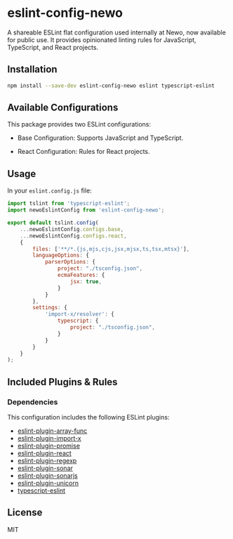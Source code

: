 
# eslint-config-newo

A shareable ESLint flat configuration used internally at Newo, now available for public use. It provides opinionated linting rules for JavaScript, TypeScript, and React projects.

## Installation

```bash
npm install --save-dev eslint-config-newo eslint typescript-eslint 
```

## Available Configurations

This package provides two ESLint configurations:

- Base Configuration: Supports JavaScript and TypeScript.

- React Configuration: Rules for React projects.

## Usage

In your `eslint.config.js` file:

```js
import tslint from 'typescript-eslint';
import newoEslintConfig from 'eslint-config-newo';

export default tslint.config(
    ...newoEslintConfig.configs.base,
    ...newoEslintConfig.configs.react,
    {
        files: ['**/*.{js,mjs,cjs,jsx,mjsx,ts,tsx,mtsx}'],
        languageOptions: {
            parserOptions: {
                project: "./tsconfig.json",
                ecmaFeatures: {
                    jsx: true,
                }
            }
        },
        settings: {
            'import-x/resolver': {
                typescript: {
                    project: "./tsconfig.json",
                }
            }
        }
    }
);

```

## Included Plugins & Rules

### Dependencies

This configuration includes the following ESLint plugins:

- [eslint-plugin-array-func](https://github.com/freaktechnik/eslint-plugin-array-func)
- [eslint-plugin-import-x](https://github.com/un-ts/eslint-plugin-import-x)
- [eslint-plugin-promise](https://github.com/eslint-community/eslint-plugin-promise)
- [eslint-plugin-react](https://github.com/jsx-eslint/eslint-plugin-react)
- [eslint-plugin-regexp](https://www.npmjs.com/package/eslint-plugin-regexp)
- [eslint-plugin-sonar](https://github.com/un-ts/eslint-plugin-sonar)
- [eslint-plugin-sonarjs](https://github.com/SonarSource/SonarJS)
- [eslint-plugin-unicorn](https://github.com/sindresorhus/eslint-plugin-unicorn)
- [typescript-eslint](https://typescript-eslint.io/)



## License

MIT


